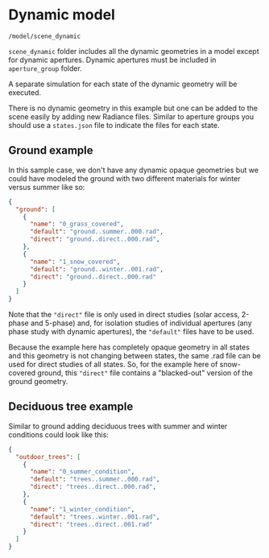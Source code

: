 # Dynamic model

`/model/scene_dynamic`

`scene_dynamic` folder includes all the dynamic geometries in a model except for dynamic
apertures. Dynamic apertures must be included in `aperture_group` folder.

A separate simulation for each state of the dynamic geometry will be executed.

There is no dynamic geometry in this example but one can be added to the scene easily by
adding new Radiance files. Similar to aperture groups you should use a `states.json` file
to indicate the files for each state.

## Ground example

In this sample case, we don't have any dynamic opaque geometries but we could have
modeled the ground with two different materials for winter versus summer like so:

```json
{
  "ground": [
    {
      "name": "0_grass_covered",
      "default": "ground..summer..000.rad",
      "direct": "ground..direct..000.rad",
    },
    {
      "name": "1_snow_covered",
      "default": "ground..winter..001.rad",
      "direct": "ground..direct..000.rad"
    }
  ]
}

```

Note that the `"direct"` file is only used in direct studies (solar access, 2-phase and
5-phase) and, for isolation studies of individual apertures (any phase study with dynamic
apertures), the `"default"` files have to be used.

Because the example here has completely opaque geometry in all states and this
geometry is not changing between states, the same .rad file can be used for
direct studies of all states. So, for the example here of snow-covered ground,
this `"direct"` file contains a "blacked-out" version of the ground geometry.


## Deciduous tree example

Similar to ground adding deciduous trees with summer and winter conditions could look
like this:

```json
{
  "outdoor_trees": [
    {
      "name": "0_summer_condition",
      "default": "trees..summer..000.rad",
      "direct": "trees..direct..000.rad",
    },
    {
      "name": "1_winter_condition",
      "default": "trees..winter..001.rad",
      "direct": "trees..direct..001.rad"
    }
  ]
}

```
